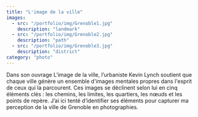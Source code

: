 ```yaml
---
title: "L'image de la ville"
images:
  - src: "/portfolio/img/Grenoble1.jpg"
    description: "landmark"
  - src: "/portfolio/img/Grenoble2.jpg"
    description: "path"
  - src: "/portfolio/img/Grenoble3.jpg"
    description: "district"
category: "photo"
---
```


Dans son ouvrage L’image de la ville, l’urbaniste Kevin Lynch soutient que chaque ville génère un ensemble d'images mentales propres dans l'esprit de ceux qui la parcourent. Ces images se déclinent selon lui en cinq éléments clés : les chemins, les limites, les quartiers, les nœuds et les points de repère. J’ai ici tenté d’identifier ses éléments pour capturer ma perception de la ville de Grenoble en photographies.
